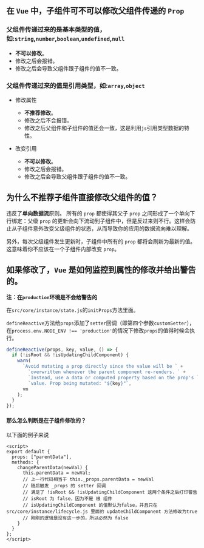 ## 在 `Vue` 中，子组件可不可以修改父组件传递的 `Prop`

### 父组件传递过来的是基本类型的值，如:`string`,`number`,`boolean`,`undefined`,`null`

- **不可以修改**。
- 修改之后会报错。
- 修改之后会导致父组件跟子组件的值不一致。

### 父组件传递过来的值是引用类型，如:`array`,`object`

- 修改属性

  - **不推荐修改**。
  - 修改之后不会报错。
  - 修改之后父组件和子组件的值还会一致，这是利用`js`引用类型数据的特性。

- 改变引用

  - **不可以修改**。
  - 修改之后会报错。
  - 修改之后会导致父组件跟子组件的值不一致。

## 为什么不推荐子组件直接修改父组件的值？

违反了**单向数据流**原则。
所有的 `prop` 都使得其父子 `prop` 之间形成了一个单向下行绑定：父级 `prop` 的更新会向下流动到子组件中，但是反过来则不行。这样会防止从子组件意外改变父级组件的状态，从而导致你的应用的数据流向难以理解。

另外，每次父级组件发生更新时，子组件中所有的 `prop` 都将会刷新为最新的值。这意味着你不应该在一个子组件内部改变 `prop`。

## 如果修改了，`Vue` 是如何监控到属性的修改并给出警告的。

**注：在`production`环境是不会给警告的**

在`src/core/instance/state.js`的`initProps`方法里面。

`defineReactive`方法给`props`添加了`setter`回调（即第四个参数`customSetter`），在`process.env.NODE_ENV !== 'production'`的情况下修改`props`的值得时候会执行。

```javascript
defineReactive(props, key, value, () => {
  if (!isRoot && !isUpdatingChildComponent) {
    warn(
      `Avoid mutating a prop directly since the value will be ` +
        `overwritten whenever the parent component re-renders. ` +
        `Instead, use a data or computed property based on the prop's ` +
        `value. Prop being mutated: "${key}"`,
      vm
    );
  }
});
```

#### 那么怎么判断是在子组件修改的？

以下面的例子来说

```vue
<script>
export default {
  props: ["parentData"],
  methods: {
    changeParentData(newVal) {
      this.parentData = newVal;
      // 上一行代码相当于 this._props.parentData = newVal
      // 随后触发 _props 的 setter 回调
      // 满足了 !isRoot && !isUpdatingChildComponent 这两个条件之后打印警告
      // isRoot 为 false，因为不是 根 组件
      // isUpdatingChildComponent 的值默认为false，并且只在 src/core/instance/lifecycle.js 里面的 updateChildComponent 方法修改为true
      // 刚刚的逻辑是没有这一步的，所以必然为 false
    }
  }
};
</script>
```
